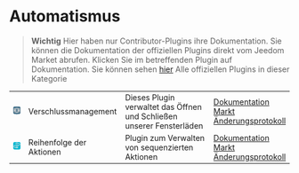 
# Automatismus


>**Wichtig**
>Hier haben nur Contributor-Plugins ihre Dokumentation. Sie können die Dokumentation der offiziellen Plugins direkt vom Jeedom Market abrufen. Klicken Sie im betreffenden Plugin auf Dokumentation.
>Sie können sehen [hier](https://market.jeedom.com/index.php?v=d&p=market&type=plugin&categorie=automatisation) Alle offiziellen Plugins in dieser Kategorie


| | | | |
|--- | --- | --- | ---|
|<img src="Volets/Volets_icon.png" class="pluginLogo" width="100" />|Verschlussmanagement|Dieses Plugin verwaltet das Öffnen und Schließen unserer Fensterläden|[Dokumentation](https://mika-nt28.github.io/Dokumentations/Volets/de_DE/)<br/>[Markt](https://market.jeedom.com/index.php?v=d&p=market_display&id=2612)<br/>[Änderungsprotokoll](https://mika-nt28.github.io/Dokumentations/Volets/de_DE/changelog)|
|<img src="sequencing/sequencing_icon.png" class="pluginLogo" width="100" />|Reihenfolge der Aktionen|Plugin zum Verwalten von sequenzierten Aktionen|[Dokumentation](https://agp42.github.io/sequencing/de_DE/)<br/>[Markt](https://market.jeedom.com/index.php?v=d&p=market_display&id=3982)<br/>[Änderungsprotokoll](https://agp42.github.io/sequencing/de_DE/changelog)|
